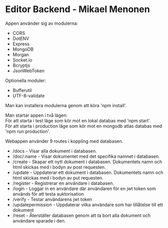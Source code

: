 Editor Backend - Mikael Menonen
===============================

Appen använder sig av modulerna:
- CORS
- DotENV
- Express
- MongoDB
- Morgan
- Socket.io
- Bcryptjs
- JsonWebToken

Optionella moduler:
- Bufferutil
- UTF-8-validate

Man kan installera modulerna genom att köra 'npm install'.

Man startar appen i två lägen:  
För att starta i test läge som kör mot en lokal databas med 'npm start'.  
För att starta i production läge som kör mot en mongodb atlas databas med 'npm run production'.

Webappen använder 9 routes i koppling med databasen.
- /docs - Visar alla dokument i databasen.
- /doc/:name - Visar dokumentet med det specifika namnet i databasen.
- /create - Skapar ett nytt dokument i databasen. Dokumentets namn och html skickas med i bodyn av post requesten.
- /update - Uppdaterar ett dokument i databasen. Dokumentets namn och html skickas med i bodyn av put requesten.
- /register - Registrerar en användare i databasen.
- /login - Loggar in en användare där användaren för en jwt token som används för att testa auktorisation
- /verify - Testar användarens jwt token
- /updatepermission - Uppdaterar vilka användare som har tillåtelse till ett dokument
- /reset - Återställer databasen genom att ta bort alla dokument och användare sparade i den.